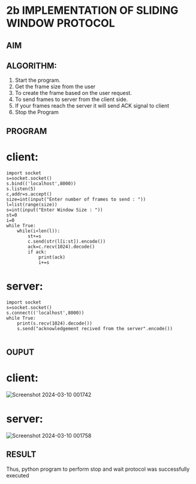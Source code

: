 # 2b IMPLEMENTATION OF SLIDING WINDOW PROTOCOL
## AIM
## ALGORITHM:
1. Start the program.
2. Get the frame size from the user
3. To create the frame based on the user request.
4. To send frames to server from the client side.
5. If your frames reach the server it will send ACK signal to client
6. Stop the Program
## PROGRAM
# client:
```
import socket
s=socket.socket()
s.bind(('localhost',8000))
s.listen(5)
c,addr=s.accept()
size=int(input("Enter number of frames to send : "))
l=list(range(size))
s=int(input("Enter Window Size : "))
st=0
i=0
while True:
    while(i<len(l)):
        st+=s
        c.send(str(l[i:st]).encode())
        ack=c.recv(1024).decode()
        if ack:
            print(ack)
            i+=s
```
# server:
```
import socket
s=socket.socket()
s.connect(('localhost',8000))
while True:
    print(s.recv(1024).decode())
    s.send("acknowledgement recived from the server".encode())


```
## OUPUT
# client:
![Screenshot 2024-03-10 001742](https://github.com/Gokztechz/2b_SLIDING_WINDOW_PROTOCOL/assets/117667038/c9b6be79-fbce-4f43-a98b-f686ab8dd137)
# server:

![Screenshot 2024-03-10 001758](https://github.com/Gokztechz/2b_SLIDING_WINDOW_PROTOCOL/assets/117667038/bba32f0c-e817-4f74-b398-81f2f3f89817)


## RESULT
Thus, python program to perform stop and wait protocol was successfully executed
